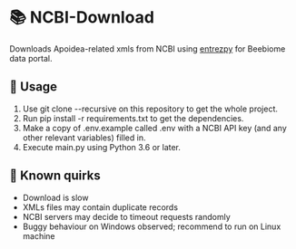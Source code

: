 # 📚 NCBI-Download

Downloads Apoidea-related xmls from NCBI using [entrezpy](https://entrezpy.readthedocs.io) for Beebiome data portal.

## 🧰 Usage

1.  Use git clone --recursive on this repository to get the whole project.
2.  Run pip install -r requirements.txt to get the dependencies.
3.  Make a copy of .env.example called .env with a NCBI API key (and any other relevant variables) filled in.
4.  Execute main.py using Python 3.6 or later.

## 🐛 Known quirks
* Download is slow
* XMLs files may contain duplicate records
* NCBI servers may decide to timeout requests randomly
* Buggy behaviour on Windows observed; recommend to run on Linux machine
